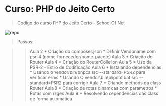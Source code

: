 # Curso: PHP do Jeito Certo

> Codigo do curso PHP do Jeito Certo - School Of Net

![repo](https://raw.githubusercontent.com/fernandovaller/repo/master/screenshot.png)

> Passos:

>> Aula 2
	* Criação do composer.json
	* Definir Vendoname com psr-4 (nome-fornecedor/nome-pacote)
>> Aula 3
	* Criação do Router	
>> Aula 4
	* Criação do RouterColletion
>> Aula 5
	* Uso da PSR-2 - Estilo de Codificação
>> Aula 6
    * Instalando dependencias
    * Usando o vendor/bin/phpcs src --standard=PSR2 para verificar erros
    * Usando O vendor\bin\phpcbf.bat src --standard=PSR2 para corrigir 
>> Aula 7
    * Criando methods da class Router
>> Aula 8
	* Criação de rotas dinamicas com parametros
    * Rotas com regex
>> Aula 9
	* Resolvendo dependencias das class de forma automatica	    